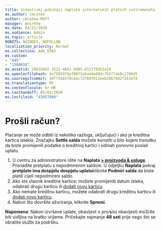 ```yaml
---
title: Višestruki pokušaji naplate internetskih platnih instrumenata
ms.author: cmcatee
author: cmcatee-MSFT
manager: mnirkhe
ms.date: 04/21/2020
ms.audience: Admin
ms.topic: article
ROBOTS: NOINDEX, NOFOLLOW
localization_priority: Normal
ms.collection: Adm_O365
ms.custom:
- "445"
- "1500018"
ms.assetid: 29635602-3521-4663-9d85-d111f85b3a19
ms.openlocfilehash: 9e7505978ef80f3aba44e69dc7b5f7ab9c1780d5
ms.sourcegitcommit: 4df75b03f8ceac72f68f012eeb28b78d2f2616f8
ms.translationtype: MT
ms.contentlocale: hr-HR
ms.lasthandoff: 05/01/2020
ms.locfileid: "43957898"
---
```

# <a name="past-due-account"></a>Prošli račun?

Plaćanje se može odbiti iz nekoliko razloga, uključujući i ako je kreditna kartica istekla. Značajku **Settle salda** možete koristiti u bilo kojem trenutku da biste promijenili podatke o kreditnoj kartici i odmah ponovno poslali uplatu.

1. U centru za administratore idite na **Naplata [> proizvoda & usluge](https://go.microsoft.com/fwlink/p/?linkid=842054)**.
Pronađite pretplatu s nepodmirenim saldom. U odjeljku **Naplata** pokraj **pretplate ima dospjelu dospjelu uplatu**kliknite **Podmiri salda** da biste platili cijeli nepodmireni saldo.
2. Ako ste vlasnik kreditne kartice, možete promijeniti datum isteka, odabrati drugu karticu ili [dodati novu karticu](https://docs.microsoft.com/microsoft-365/commerce/billing-and-payments/add-update-or-remove-credit-card-or-bank-account?view=o365-worldwide).
3. Ako nemate kreditnu karticu, možete odabrati drugu kreditnu karticu ili [dodati novu karticu](https://docs.microsoft.com/microsoft-365/commerce/billing-and-payments/add-update-or-remove-credit-card-or-bank-account?view=o365-worldwide).
4. Nakon što dovršite ažuriranja, kliknite **Spremi**.

**Napomena**: Nakon izvršene uplate, obavijest o proљloj obavijesti mo3/4e biti vidljiva na kratko vrijeme. Pričekajte najmanje **48 sati** prije nego što se obratite službi za podršku.

